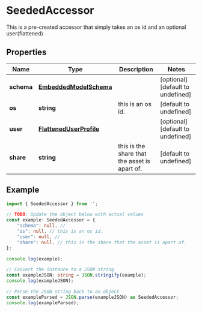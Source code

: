 
# SeededAccessor

This is a pre-created accessor that simply takes an os id and an optional user(flattened)

## Properties

Name | Type | Description | Notes
------------ | ------------- | ------------- | -------------
**schema** | [**EmbeddedModelSchema**](EmbeddedModelSchema) |  | [optional] [default to undefined]
**os** | **string** | this is an os id. | [default to undefined]
**user** | [**FlattenedUserProfile**](FlattenedUserProfile) |  | [optional] [default to undefined]
**share** | **string** | this is the share that the asset is apart of. | [default to undefined]

## Example

```typescript
import { SeededAccessor } from '';

// TODO: Update the object below with actual values
const example: SeededAccessor = {
    "schema": null, // 
    "os": null, // this is an os id.
    "user": null, // 
    "share": null, // this is the share that the asset is apart of.
};

console.log(example);

// Convert the instance to a JSON string
const exampleJSON: string = JSON.stringify(example);
console.log(exampleJSON);

// Parse the JSON string back to an object
const exampleParsed = JSON.parse(exampleJSON) as SeededAccessor;
console.log(exampleParsed);
```




